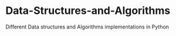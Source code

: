 # Data-Structures-and-Algorithms
Different Data structures and Algorithms implementations in Python
